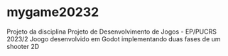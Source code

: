 # mygame20232
Projeto da disciplina Projeto de Desenvolvimento de Jogos - EP/PUCRS 2023/2
Joogo desenvolvido em Godot implementando duas fases de um shooter 2D
